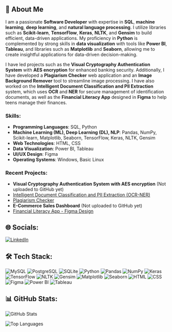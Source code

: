 ## 👋 About Me
I am a passionate **Software Developer** with expertise in **SQL**, **machine learning**, **deep learning**, and **natural language processing**. I utilize libraries such as **Scikit-learn**, **TensorFlow**, **Keras**, **NLTK**, and **Gensim** to build efficient, data-driven applications. My proficiency in **Python** is complemented by strong skills in **data visualization** with tools like **Power BI**, **Tableau**, and libraries such as **Matplotlib** and **Seaborn**, allowing me to create insightful applications for data-driven decision-making.

I have led projects such as the **Visual Cryptography Authentication System** with **AES encryption** for enhanced banking security. Additionally, I have developed a **Plagiarism Checker** web application and an **Image Background Remover** tool to streamline image processing. I have also worked on the **Intelligent Document Classification and PII Extraction** system, which uses **OCR** and **NER** for secure management of identification documents, as well as the **Financial Literacy App** designed in **Figma** to help teens manage their finances.

### Skills:
- **Programming Languages**: SQL, Python
- **Machine Learning (ML), Deep Learning (DL), NLP**: Pandas, NumPy, Scikit-learn, Matplotlib, Seaborn, TensorFlow, Keras, NLTK, Gensim
- **Web Technologies**: HTML, CSS
- **Data Visualization**: Power BI, Tableau
- **UI/UX Design**: Figma
- **Operating Systems**: Windows, Basic Linux

### Recent Projects:
- **Visual Cryptography Authentication System with AES encryption** (Not uploaded to GitHub yet)
- [Intelligent Document Classification and PII Extraction (OCR-NER)](https://github.com/DHRUV5656/Intelligent-Document-Classification-and-PII-Extraction-OCR-NER-.git)
- [Plagiarism Checker](https://github.com/DHRUV5656/Plagiarism-Checker.git)
- **E-Commerce Sales Dashboard** (Not uploaded to GitHub yet)
- [Financial Literacy App - Figma Design](https://github.com/DHRUV5656/Figma-Project.git)

## 🌐 Socials:
[![LinkedIn](https://img.shields.io/badge/LinkedIn-blue?style=flat&logo=linkedin)](https://www.linkedin.com/in/dhruv-juneja-b6599a1a9)

## 🛠 Tech Stack:
![MySQL](https://img.shields.io/badge/MySQL-blue?style=flat-square&logo=mysql)
![PostgreSQL](https://img.shields.io/badge/PostgreSQL-blue?style=flat-square&logo=postgresql)
![SQLite](https://img.shields.io/badge/SQLite-lightblue?style=flat-square&logo=sqlite)
![Python](https://img.shields.io/badge/Python-blue?style=flat-square&logo=python)
![Pandas](https://img.shields.io/badge/Pandas-blue?style=flat-square&logo=pandas)
![NumPy](https://img.shields.io/badge/NumPy-lightblue?style=flat-square&logo=numpy)
![Keras](https://img.shields.io/badge/Keras-red?style=flat-square&logo=keras)
![TensorFlow](https://img.shields.io/badge/TensorFlow-orange?style=flat-square&logo=tensorflow)
![NLTK](https://img.shields.io/badge/NLTK-blue?style=flat-square&logo=nltk)
![Gensim](https://img.shields.io/badge/Gensim-green?style=flat-square&logo=gensim)
![Matplotlib](https://img.shields.io/badge/Matplotlib-orange?style=flat-square&logo=python)
![Seaborn](https://img.shields.io/badge/Seaborn-lightblue?style=flat-square&logo=python)
![HTML](https://img.shields.io/badge/HTML-orange?style=flat-square&logo=html5)
![CSS](https://img.shields.io/badge/CSS-blue?style=flat-square&logo=css3)
![Figma](https://img.shields.io/badge/Figma-pink?style=flat-square&logo=figma)
![Power BI](https://img.shields.io/badge/Power%20BI-green?style=flat-square&logo=powerbi)
![Tableau](https://img.shields.io/badge/Tableau-blue?style=flat-square&logo=tableau)

## 📊 GitHub Stats:
![GitHub Stats](https://github-readme-stats.vercel.app/api?username=DHRUV5656&show_icons=true&theme=radical)

![Top Languages](https://github-readme-stats.vercel.app/api/top-langs/?username=DHRUV5656&layout=compact&theme=radical)
